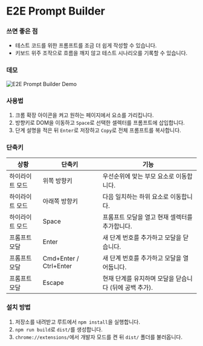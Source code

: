 # E2E Prompt Builder

### 쓰면 좋은 점
- 테스트 코드를 위한 프롬프트를 조금 더 쉽게 작성할 수 있습니다.
- 키보드 위주 조작으로 흐름을 깨지 않고 테스트 시나리오를 기록할 수 있습니다.

### 데모
![E2E Prompt Builder Demo](e2e-prompt-builder.gif)

### 사용법
1. 크롬 확장 아이콘을 켜고 원하는 페이지에서 요소를 가리킵니다.
2. 방향키로 DOM을 이동하고 `Space`로 선택한 셀렉터를 프롬프트에 삽입합니다.
3. 단계 설명을 적은 뒤 `Enter`로 저장하고 `Copy`로 전체 프롬프트를 복사합니다.

### 단축키
| 상황 | 단축키 | 기능 |
|------|--------|------|
| 하이라이트 모드 | 위쪽 방향키 | 우선순위에 맞는 부모 요소로 이동합니다. |
| 하이라이트 모드 | 아래쪽 방향키 | 다음 일치하는 하위 요소로 이동합니다. |
| 하이라이트 모드 | Space | 프롬프트 모달을 열고 현재 셀렉터를 추가합니다. |
| 프롬프트 모달 | Enter | 새 단계 번호를 추가하고 모달을 닫습니다. |
| 프롬프트 모달 | Cmd+Enter / Ctrl+Enter | 새 단계 번호를 추가하고 모달을 열어둡니다. |
| 프롬프트 모달 | Escape | 현재 단계를 유지하며 모달을 닫습니다 (뒤에 공백 추가). |

### 설치 방법
1. 저장소를 내려받고 루트에서 `npm install`을 실행합니다.
2. `npm run build`로 `dist/`를 생성합니다.
3. `chrome://extensions/`에서 개발자 모드를 켠 뒤 `dist/` 폴더를 불러옵니다.
